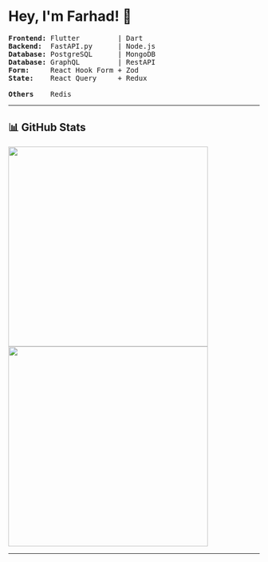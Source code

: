 # Hey, I'm Farhad! 👋

<pre>
<strong>Frontend:</strong> Flutter         | Dart
<strong>Backend:</strong>  FastAPI.py      | Node.js
<strong>Database:</strong> PostgreSQL      | MongoDB
<strong>Database:</strong> GraphQL         | RestAPI
<strong>Form:</strong>     React Hook Form + Zod
<strong>State:</strong>    React Query     + Redux
  
<strong>Others</strong>    Redis
</pre>

---

## 📊 GitHub Stats  
<div align="left">
  <div><img width="400em" src="https://github-readme-stats.vercel.app/api?username=farhad-fbm&show_icons=true&theme=radical" /></div>
  <div><img width="400em" src="https://github-readme-streak-stats.herokuapp.com/?user=farhad-fbm&theme=dark" /></div>
</div>

---

